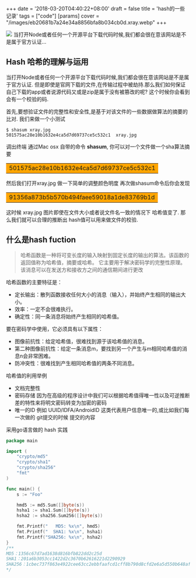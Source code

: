 +++
date = '2018-03-20T04:40:22+08:00'
draft = false
title = 'hash的一些记录'
tags = ["code"]
[params]
  cover = "/images/eb20681b7a24e34a8856bfa8b034cb0d.xray.webp"
+++

![](/images/eb20681b7a24e34a8856bfa8b034cb0d.xray.webp)
当打开Node或者任何一个开源平台下载代码时候,我们都会很在意该网站是不是属于官方认证...
<!-- more -->

## Hash 哈希的理解与运用


当打开Node或者任何一个开源平台下载代码时候,我们都会很在意该网站是不是属于官方认证.
但是即使是官网下载的文件,在传输过程中被劫持.那么我们如何保证自己下载的app或者说源代码又或是zip是属于没有被篡改的呢?
这个时候你会看到 会有一个校验的码.





首先,要想验证文件的完整性和安全性,是基于对该文件的一些数据做算法的摘要的比对.
我们来做一个小测试
```shell script
$ shasum xray.jpg                                          
501575ac28e10b1632e4ca5d7d69737ce5c532c1  xray.jpg
```
调出终端 通过Mac osx 自带的命令 **shasum**,
你可以对一个文件做一个sha算法摘要 
<table><tr><td bgcolor=orange>501575ac28e10b1632e4ca5d7d69737ce5c532c1</td></tr></table>
然后我们打开xray.jpg 做一下简单的调整颜色明度 再次做shasum命令后你会发现
<table><tr><td bgcolor=orange>91356a873b5b570b494faee59018a1de83769b1d</td></tr></table>
这时候 xray.jpg 图片即使在文件大小或者说文件名一致的情况下 哈希值变了. 那么我们就可以合理的推断出 
hash值可以用来做文件的校验.

## 什么是hash fuction

>哈希函数是一种将可变长度的输入映射到固定长度的输出的算法。该函数的返回值称为哈希值，摘要或哈希。
 它主要用于解决密码学的完整性原理。该消息可以在发送方和接收方之间的通信期间进行更改

哈希函数的主要特征是：
- 定长输出：散列函数接收任何大小的消息（输入），并始终产生相同的输出大小。
- 效率：一定不会很难执行。
- 确定性：同一条消息将始终产生相同的哈希值。

要在密码学中使用，它必须具有以下属性：
- 图像前抗性：给定哈希值，很难找到源于该哈希值的消息。
- 第二种图像前抗性：给定一条消息m，要找到另一个产生与m相同哈希值的消息n会非常困难。
- 防冲突性：很难找到产生相同哈希值的两条不同消息。

哈希值的利用举例
- 文档完整性
- 密码存储 因为在高级的程序设计中我们可以根据哈希值得唯一性以及可逆推断差的特性来将明文密码转变为加密的密码
- 唯一的ID 例如 UUID/IDFA/AndroidID 这类代表用户信息唯一的,或比如我们每一次做的 git提交的时候 提交的内容


采用go语言做的 hash 实践 
```go
package main

import (
	"crypto/md5"
	"crypto/sha1"
	"crypto/sha256"
	"fmt"
)

func main() {
	s := "Foo"

	hmd5 := md5.Sum([]byte(s))
	hsha1 := sha1.Sum([]byte(s))
	hsha2 := sha256.Sum256([]byte(s))

	fmt.Printf("   MD5: %x\n", hmd5)
	fmt.Printf("  SHA1: %x\n", hsha1)
	fmt.Printf("SHA256: %x\n", hsha2)
}
/**
MD5：1356c67d7ad1638d816bfb822dd2c25d 
SHA1：201a6b3053cc1422d2c3670b62616221d2290929 
SHA256：1cbec737f863e4922cee63cc2ebbfaafcd1cff8b790d8cfd2e6a5d550b648afa
*/

```
